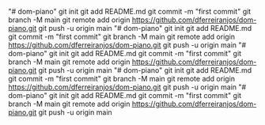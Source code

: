 "# dom-piano"  git init git add README.md git commit -m "first commit" git branch -M main git remote add origin https://github.com/dferreiranjos/dom-piano.git git push -u origin main
"# dom-piano"  git init git add README.md git commit -m "first commit" git branch -M main git remote add origin https://github.com/dferreiranjos/dom-piano.git git push -u origin main
"# dom-piano"  git init git add README.md git commit -m "first commit" git branch -M main git remote add origin https://github.com/dferreiranjos/dom-piano.git git push -u origin main
"# dom-piano"  git init git add README.md git commit -m "first commit" git branch -M main git remote add origin https://github.com/dferreiranjos/dom-piano.git git push -u origin main
"# dom-piano"  git init git add README.md git commit -m "first commit" git branch -M main git remote add origin https://github.com/dferreiranjos/dom-piano.git git push -u origin main
